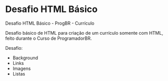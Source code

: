 # Desafio HTML Básico
Desafio HTML Básico - ProgBR - Currículo

Desafio básico de HTML para criação de um currículo somente com HTML, feito durante o Curso de ProgramadorBR.

Desafio:
 - Background
 - Links
 - Imagens
 - Listas

